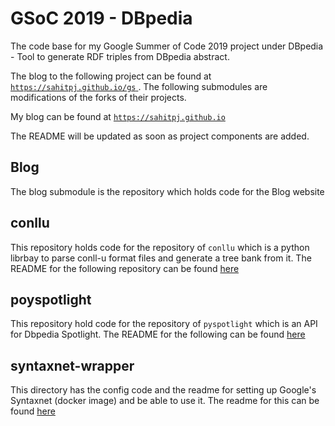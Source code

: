 # GSoC 2019 -  DBpedia

The code base for my Google Summer of Code 2019 project under DBpedia - Tool to generate RDF triples from DBpedia abstract. 

The blog to the following project can be found at [`https://sahitpj.github.io/gs` ](https://sahitpj.github.io/gs). The following submodules are modifications of the forks of their projects.

My blog can be found at [`https://sahitpj.github.io` ](https://sahitpj.github.io)

The README will be updated as soon as project components are added.

## Blog

The blog submodule is the repository which holds code for the Blog website

## conllu

This repository holds code for the repository of `conllu` which is a python librbay to parse conll-u format files and generate a tree bank from it. The README for the following repository can be found [here](conllu/README.md)

## poyspotlight

This repository hold code for the repository of `pyspotlight` which is an API for Dbpedia Spotlight. The README for the following can be found [here](pyspotlight/README.md)

## syntaxnet-wrapper

This directory has the config code and the readme for setting up Google's Syntaxnet (docker image) and be able to use it. The readme for this can be found [here](syntaxnet-wrapper/README.md)

